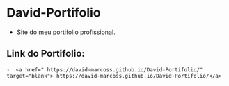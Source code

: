 # David-Portifolio
 - Site do meu portifolio profissional.
 
## Link do Portifolio:
	-  <a href=" https://david-marcoss.github.io/David-Portifolio/" target="blank"> https://david-marcoss.github.io/David-Portifolio/</a>
